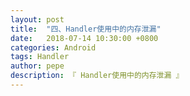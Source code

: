 ```yaml
---
layout: post
title:  "四、Handler使用中的内存泄漏"
date:   2018-07-14 10:30:00 +0800
categories: Android
tags: Handler
author: pepe
description: 『 Handler使用中的内存泄漏 』
---
```





